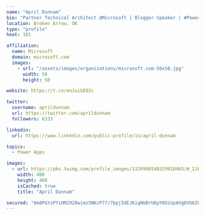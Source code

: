 ```yaml
---
name: "April Dunnam"
bio: "Partner Technical Architect @Microsoft | Blogger-Speaker | #PowerApps, #PowerAutomate, #Office365, #SharePoint | #WIT | #Karaoke Queen"
location: Broken Arrow, OK
type: "profile"
heat: 101

affiliation:
  name: Microsoft
  domain: microsoft.com
  images:
    - url: "/assets/images/organizations/microsoft.com-50x50.jpg"
      width: 50
      height: 50

website: https://t.co/enJuiGEQZc

twitter:
  username: aprildunnam
  url: https://twitter.com/aprildunnam
  followers: 6333

linkedin:
  url: https://www.linkedin.com/public-profile/in/april-dunnam

topics:
  - Power Apps

images:
  - url: https://pbs.twimg.com/profile_images/1326986540329918465/W_IJ6Ih2_400x400.jpg
    width: 400
    height: 400
    isCached: true
    title: "April Dunnam"

secured: "6m8PGYzPYiOM2928wimzSNKcP77/7bpj5dEJKigNUBrU6pY8OiUpAVgDVb6ZGBgSB2CkOFiyWpNJl7b3j3RQlLBR5HjjYhHZ+I++UCrbpxkuaUCB33v/sTzik8Sy3t6P6B74JVCKhlW5HmoCPO8+4GKP2EChjkXd1Ek0vQTIrxBt2obX+F/wJDK879UA4i53l/jHRwrsn04JZP4R9bzHv0qvqkIOETjehmT8p5EK4A3/gAio1M64CP3j6yx9qwXNUuDkgf0XoqSw4EFnCm0eEx0Znn5lc4i3QT1phJoU1R585xykX8KtvjVXj70q6JhfYsgzYQS9WohXqa/Xz0UssXl+dpGAGpa3TzD/xY6WBDbMODfYhpoQqYfMrkAY6wgXt7IMTXyotpGnJzQdHx+cvQtTttTgYc0BP3HB9UQkRo0=;WicKkQ1JsneRrrLRFPZ1Dg=="
---
```


